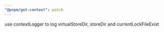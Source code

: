 ```yaml
---
"@pnpm/get-context": patch
---
```


use contextLogger to log virtualStoreDir, storeDir and currentLockFileExist
